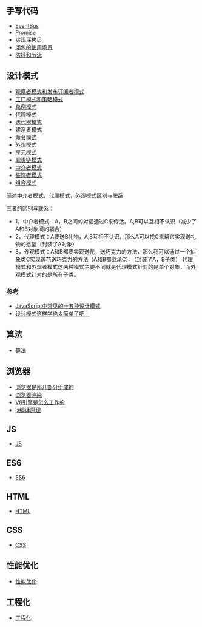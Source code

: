 ## 手写代码
- [EventBus](./手写代码/实现EventBus.md)
- [Promise](./手写代码/实现最简单的Promise.md)
- [实现深拷贝](./手写代码/实现深拷贝.md)
- [闭包的使用场景](./手写代码/闭包的使用场景.md)
- [防抖和节流](./手写代码/防抖和节流.md)

## 设计模式

- [观察者模式和发布订阅者模式](./设计模式/观察者模式和发布订阅者模式.md)
- [工厂模式和策略模式](./设计模式/工厂模式和策略模式.md)
- [单例模式](./设计模式/单例模式.md)
- [代理模式](./设计模式/代理模式.md)
- [迭代器模式](./设计模式/迭代器模式.md)
- [建造者模式](./设计模式/建造者模式.md)
- [命令模式](./设计模式/命令模式.md)
- [外观模式](./设计模式/外观模式.md)
- [享元模式](./设计模式/享元模式.md)
- [职责链模式](./设计模式/职责链模式.md)
- [中介者模式](./设计模式/中介者模式.md)
- [装饰者模式](./设计模式/装饰者模式.md)
- [组合模式](./设计模式/组合模式.md)

简述中介者模式，代理模式，外观模式区别与联系

三者的区别与联系：
- 1，中介者模式：A，B之间的对话通过C来传达。A,B可以互相不认识（减少了A和B对象间的耦合）
- 2，代理模式：A要送B礼物，A,B互相不认识，那么A可以找C来帮它实现送礼物的愿望（封装了A对象）
- 3，外观模式：A和B都要实现送花，送巧克力的方法，那么我可以通过一个抽象类C实现送花送巧克力的方法（A和B都继承C）。（封装了A，B子类）
代理模式和外观者模式这两种模式主要不同就是代理模式针对的是单个对象，而外观模式针对的是所有子类。

### 参考

- [JavaScript中常见的十五种设计模式](https://www.cnblogs.com/imwtr/p/9451129.html#o13)
- [设计模式这样学也太简单了吧！](https://juejin.cn/post/6953423646664687652#heading-47)

## 算法

- [算法](./算法/深度优先与广度优先.md)

## 浏览器
- [浏览器是那几部分组成的](./浏览器/浏览器是那几部分组成的.md)
- [浏览器渲染](./浏览器/浏览器渲染.md)
- [V8引擎是怎么工作的](./浏览器/V8引擎是怎么工作的.md)
- [js编译原理](./浏览器/js编译原理.md)

## JS
- [JS](./JS/index.md)

## ES6
- [ES6](./ES6/index.md)

## HTML
- [HTML](./HTML/index.md)

## CSS
- [CSS](./CSS/index.md)

## 性能优化
- [性能优化](./性能优化/index.md)

## 工程化
- [工程化](./工程化/index.md)
